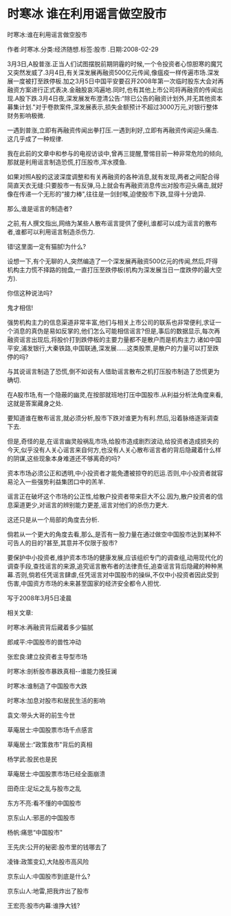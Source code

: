 # 时寒冰  谁在利用谣言做空股市    
    
时寒冰:谁在利用谣言做空股市    
作者:时寒冰.分类:经济随想.标签:股市 .日期:2008-02-29    
3月3日,A股普涨.正当人们试图摆脱前期阴霾的时候,一个令投资者心惊胆寒的魔咒又突然发威了.3月4日,有关深发展再融资500亿元传闻,像瘟疫一样传遍市场.深发展一度被打至跌停板.加之3月5日中国平安要召开2008年第一次临时股东大会对再融资方案进行正式表决.金融股哀鸿遍地.同时,也有其他上市公司将再融资的传闻出现.A股下跌.3月4日夜,深发展发布澄清公告:“除已公告的融资计划外,并无其他资本募集计划."对于卷款案件,深发展表示,损失金额预计不超过3000万元,对银行整体财务影响极微.    
一遇到普涨,立即有再融资传闻出拳打压.一遇到利好,立即有再融资传闻迎头痛击.这几乎成了一种规律.    
我在此前的文章中和参与的电视访谈中,曾再三提醒,警惕目前一种非常危险的倾向,那就是利用谣言制造恐慌,打压股市,浑水摸鱼.    
如果对照A股的这波深度调整和有关再融资的各种消息,就有发现,两者之间配合得简直天衣无缝:只要股市一有反弹,马上就会有再融资消息传出对股市迎头痛击,就好像在传递一个无形的“接力棒",往往是一剑封喉,迫使股市下跌,显得十分诡异.    
那么,谁是谣言的制造者?    
之前,有人撰文指出,网络为某些人散布谣言提供了便利,谁都可以成为谣言的散布者,谁都可以利用谣言制造杀伤力.    
错!这里面一定有猫腻!为什么?    
设想一下,有个无聊的人,突然编造了一个深发展再融资500亿元的传闻,然后,吓得机构主力慌不择路的抛盘,一直打压至跌停板(机构为深发展当日一度跌停的最大空方).    
你信这种说法吗?    
鬼才相信!    
强势机构主力的信息渠道非常丰富,他们与相关上市公司的联系也非常便利,求证一个消息的真伪是易如反掌的,他们怎么可能相信谣言?但是,事后的数据显示,每次再融资谣言出现后,将股价打到跌停板的主要力量都不是散户而是机构主力.诸如中国平安,浦发银行,大秦铁路,中国联通,深发展......这类股票,是散户的力量可以打至跌停的吗?    
与其说谣言制造了恐慌,倒不如说有人借助谣言散布之机打压股市制造了恐慌更为确切.    
在A股市场,有一个隐蔽的幽灵,在按部就班地打压中国股市.从利益分析法角度来看,这就是答案藏身之处.    
要知道谁在散布谣言,就必须分析,股市下跌对谁更为有利.然后,沿着脉络逐渐调查下去.    
但是,奇怪的是,在谣言幽灵般祸乱市场,给股市造成剧烈波动,给投资者造成损失的今天,似乎没有人关心谣言来自何方,也没有人关心散布谣言者的背后隐藏着什么样的阴谋,这些现象本身难道还不够离奇的吗?    
资本市场必须公正和透明,中小投资者才能免遭被掠夺的厄运.否则,中小投资者就容易沦入一些强势利益集团口中的羔羊.    
谣言正在破坏这个市场的公正性,给散户投资者带来巨大不公.因为,散户投资者的信息渠道更少,对谣言的辨别能力更差,谣言对他们的杀伤力更大.    
这还只是从一个局部的角度去分析.    
倘若从一个更大的角度去看,那么,是否有一股力量在通过做空中国股市达到某种不可告人的目的?甚至,其意并不仅限于股市?    
要保护中小投资者,维护资本市场的健康发展,应该组织专门的调查组,动用现代化的调查手段,查找谣言的来源,追究谣言散布者的法律责任,追查谣言背后隐藏的种种黑幕.否则,倘若任凭谣言肆虐,任凭谣言对中国股市的操纵,不仅中小投资者因此受到伤害,中国资方市场的未来甚至国家的经济安全都令人担忧.    
写于2008年3月5日凌晨    
    
相关文章:    
时寒冰:再融资背后藏着多少猫腻    
郎咸平:中国股市的兽性冲动    
张宏良:建立投资者主导型市场    
时寒冰:剖析股市暴跌真相--谁能力挽狂澜    
时寒冰:谁制造了中国股市大跌    
时寒冰:加息对股市和居民生活的影响    
袁文:带头大哥的前生今世    
草庵居士:中国股票市场千点感言    
草庵居士:“政策救市"背后的真相    
杨学武:股民也是民    
草庵居士:中国股票市场已经全面崩溃    
田奇庄:足坛之乱与股市之乱    
东方不亮:看不懂的中国股市    
京东山人:邪恶的中国股市    
杨帆:痛思“中国股市"    
王先庆:公开的秘密:股市里的钱哪去了    
凌锋:政策变幻,大陆股市高风险    
京东山人:中国股市到底是什么?    
京东山人:地雷,把我炸出了股市    
王宏亮:股市内幕:谁挣大钱?